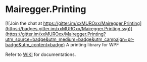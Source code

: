 # Mairegger.Printing

[![Join the chat at https://gitter.im/xxMUROxx/Mairegger.Printing](https://badges.gitter.im/xxMUROxx/Mairegger.Printing.svg)](https://gitter.im/xxMUROxx/Mairegger.Printing?utm_source=badge&utm_medium=badge&utm_campaign=pr-badge&utm_content=badge)
A printing library for WPF

Refer to [WIKI](https://github.com/xxMUROxx/Mairegger.Printing/wiki/First-Draft) for documentations.
